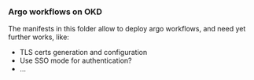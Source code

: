 ### Argo workflows on OKD

The manifests in this folder allow to deploy argo workflows, and need yet further works, like:

- TLS certs generation and configuration
- Use SSO mode for authentication?
-  ...